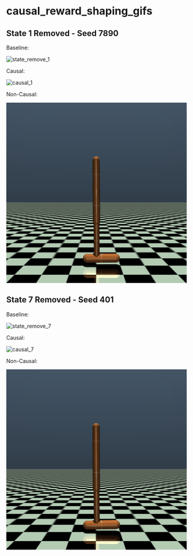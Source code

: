 # causal_reward_shaping_gifs

## State 1 Removed - Seed 7890

Baseline: 

![state_remove_1](state_remove_1.gif)

Causal:

![causal_1](causal_1.gif)

Non-Causal:

![non_causal_1](non_causal_1.gif)


## State 7 Removed - Seed 401



Baseline: 

![state_remove_7](state_remove_7.gif)

Causal:

![causal_7](causal7.gif)

Non-Causal:

![non_causal_7](non_causal_7.gif)
